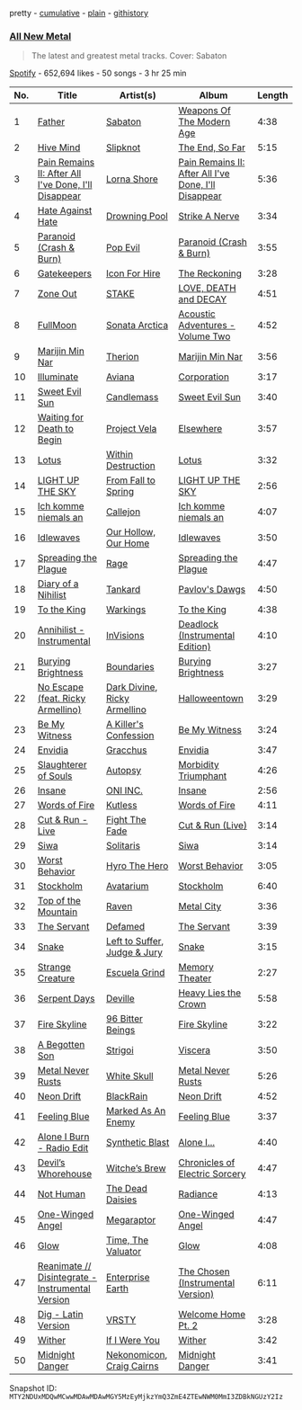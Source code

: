 pretty - [cumulative](/playlists/cumulative/37i9dQZF1DX5J7FIl4q56G.md) - [plain](/playlists/plain/37i9dQZF1DX5J7FIl4q56G) - [githistory](https://github.githistory.xyz/mackorone/spotify-playlist-archive/blob/main/playlists/plain/37i9dQZF1DX5J7FIl4q56G)

### [All New Metal](https://open.spotify.com/playlist/37i9dQZF1DX5J7FIl4q56G)

> The latest and greatest metal tracks\. Cover: Sabaton

[Spotify](https://open.spotify.com/user/spotify) - 652,694 likes - 50 songs - 3 hr 25 min

| No. | Title | Artist(s) | Album | Length |
|---|---|---|---|---|
| 1 | [Father](https://open.spotify.com/track/6pPCkAzVYapjObH73BWu9t) | [Sabaton](https://open.spotify.com/artist/3o2dn2O0FCVsWDFSh8qxgG) | [Weapons Of The Modern Age](https://open.spotify.com/album/53VtJpStdfdFG2MSJRgZgC) | 4:38 |
| 2 | [Hive Mind](https://open.spotify.com/track/60knpe02nSLudHQYX2FZBI) | [Slipknot](https://open.spotify.com/artist/05fG473iIaoy82BF1aGhL8) | [The End, So Far](https://open.spotify.com/album/3hWTXO0w02D6YpVRyLRmQz) | 5:15 |
| 3 | [Pain Remains II: After All I've Done, I'll Disappear](https://open.spotify.com/track/3CLV93SK84UzGD5EHm3vsT) | [Lorna Shore](https://open.spotify.com/artist/6vXYoy8ouRVib302zxaxFF) | [Pain Remains II: After All I've Done, I'll Disappear](https://open.spotify.com/album/7s8v300WVzKUhsATpx692e) | 5:36 |
| 4 | [Hate Against Hate](https://open.spotify.com/track/7mFmn2WNZowWGS2KVzVQB6) | [Drowning Pool](https://open.spotify.com/artist/1E4r4z7ivGUcSAnCbINJ9v) | [Strike A Nerve](https://open.spotify.com/album/1xSSkN2xi3XUZoSUKov941) | 3:34 |
| 5 | [Paranoid \(Crash & Burn\)](https://open.spotify.com/track/0BeWU3xxG2plP1lhphj660) | [Pop Evil](https://open.spotify.com/artist/1pRaG81GsVtaTBuVSpldt2) | [Paranoid \(Crash & Burn\)](https://open.spotify.com/album/4oLteDk1bawqdQuWd7K1iF) | 3:55 |
| 6 | [Gatekeepers](https://open.spotify.com/track/63pBzNTtzByif59lsK3dou) | [Icon For Hire](https://open.spotify.com/artist/1Jy0lTKAQDnTklKzF0g2o7) | [The Reckoning](https://open.spotify.com/album/6sjhRKMnjF180XD3qli9c5) | 3:28 |
| 7 | [Zone Out](https://open.spotify.com/track/2qQ1siA0oNdASlmQO4Sp9d) | [STAKE](https://open.spotify.com/artist/5IhRC86twNb6XePyW4i05E) | [LOVE, DEATH and DECAY](https://open.spotify.com/album/3uOaDRKRilIlyyv06e38ho) | 4:51 |
| 8 | [FullMoon](https://open.spotify.com/track/2oOVXJTWP4EaszfuKajkBx) | [Sonata Arctica](https://open.spotify.com/artist/5YeoQ1L71cXDMpSpqxOjfH) | [Acoustic Adventures \- Volume Two](https://open.spotify.com/album/6HkG4yOHSDpV7OA6UwudJj) | 4:52 |
| 9 | [Marijin Min Nar](https://open.spotify.com/track/6aSV4nugg2O3uNMZRy583J) | [Therion](https://open.spotify.com/artist/5c8Cw62ZYj9XO6iDLRDEsi) | [Marijin Min Nar](https://open.spotify.com/album/0M45P2ASY7NadCwk9bEbw9) | 3:56 |
| 10 | [Illuminate](https://open.spotify.com/track/01VvrOEd3MsWSsCcCmLgVM) | [Aviana](https://open.spotify.com/artist/1AvLltBsz1HdAtZeucm9zy) | [Corporation](https://open.spotify.com/album/74PcNSW3CU9KHkPrji27Pm) | 3:17 |
| 11 | [Sweet Evil Sun](https://open.spotify.com/track/75J6kWd7MFgf6ua28qu6Ct) | [Candlemass](https://open.spotify.com/artist/7zDtfSB0AOZWhpuAHZIOw5) | [Sweet Evil Sun](https://open.spotify.com/album/6WRAvzQSsvUVEDpQOKN6LX) | 3:40 |
| 12 | [Waiting for Death to Begin](https://open.spotify.com/track/1caas1AJfr34UzwBwJCJw6) | [Project Vela](https://open.spotify.com/artist/271JhHWMjcrOcExyEO92Hj) | [Elsewhere](https://open.spotify.com/album/1WkKcTXMRitpItNzfJIEFi) | 3:57 |
| 13 | [Lotus](https://open.spotify.com/track/2o3OUVwsBPBypjRQObZsVj) | [Within Destruction](https://open.spotify.com/artist/1kAX4yFdmR0hJe2tPu1785) | [Lotus](https://open.spotify.com/album/6HtWavPDVgnTimcfHM7QQl) | 3:32 |
| 14 | [LIGHT UP THE SKY](https://open.spotify.com/track/2eTWJLJmpR933MQTaxQmh2) | [From Fall to Spring](https://open.spotify.com/artist/373XSzgRHjl6imFLdGNlQm) | [LIGHT UP THE SKY](https://open.spotify.com/album/7C3k7lywLkaacfmAM2ScK9) | 2:56 |
| 15 | [Ich komme niemals an](https://open.spotify.com/track/5cb9kWSIeT7E6tNWAFpjRd) | [Callejon](https://open.spotify.com/artist/1ce15ppX5OYxPsBVESZG3W) | [Ich komme niemals an](https://open.spotify.com/album/4frxVJIEFGw0Ms2uKyWwMA) | 4:07 |
| 16 | [Idlewaves](https://open.spotify.com/track/5vmVp5O2jUBl9Xt5LEOWsh) | [Our Hollow, Our Home](https://open.spotify.com/artist/6zrSK4adBQJaCJuhGNKJEl) | [Idlewaves](https://open.spotify.com/album/7wrTrhsbhJ4i8xwiw2VwUe) | 3:50 |
| 17 | [Spreading the Plague](https://open.spotify.com/track/65v1vqNHt0NbPE1eC4iuJf) | [Rage](https://open.spotify.com/artist/5TJVsWPUaJxBxWfVZQEt2x) | [Spreading the Plague](https://open.spotify.com/album/6CLak9uzZgYCjIoAAHWTXE) | 4:47 |
| 18 | [Diary of a Nihilist](https://open.spotify.com/track/3xMXDCKClgOWHKRJMtAF8e) | [Tankard](https://open.spotify.com/artist/0lKpKsvjBKLUeyVIAPHUy1) | [Pavlov's Dawgs](https://open.spotify.com/album/4nrHbTF9PIH8WLTsMx87UJ) | 4:50 |
| 19 | [To the King](https://open.spotify.com/track/3viEETKy040siOgd8eWbwB) | [Warkings](https://open.spotify.com/artist/7DXUeaMULtMVFmmaKFzH3E) | [To the King](https://open.spotify.com/album/6WGaNB2nwgkI55YU04HTEe) | 4:38 |
| 20 | [Annihilist \- Instrumental](https://open.spotify.com/track/0eTAZunvV0kvhYt9INlT0I) | [InVisions](https://open.spotify.com/artist/1QQDWitxJcOcNAivxpuKcR) | [Deadlock \(Instrumental Edition\)](https://open.spotify.com/album/2QLdU7KyUzqZItfSqbMc6H) | 4:10 |
| 21 | [Burying Brightness](https://open.spotify.com/track/3nyfxtCg9RD30h3aTnbVFW) | [Boundaries](https://open.spotify.com/artist/7a29ko2je7GUMrbmwn4t3I) | [Burying Brightness](https://open.spotify.com/album/4B4bNthhcQ9ph657TTYsbG) | 3:27 |
| 22 | [No Escape \(feat\. Ricky Armellino\)](https://open.spotify.com/track/1pkUPzDpI7bHlUAEui4Lqx) | [Dark Divine](https://open.spotify.com/artist/3CMyREgx8ZErRUydXlmCDX), [Ricky Armellino](https://open.spotify.com/artist/7IliS1XcnvZjZmAsAs40Xw) | [Halloweentown](https://open.spotify.com/album/5VBp5SugcYFefQ6k9MevP6) | 3:29 |
| 23 | [Be My Witness](https://open.spotify.com/track/3box0M7iTEipSImSjqTsCU) | [A Killer's Confession](https://open.spotify.com/artist/5zLrMhpswOj8Wk9EK1PTDM) | [Be My Witness](https://open.spotify.com/album/3pfReuzRmA6ar5mBtHiZ3N) | 3:24 |
| 24 | [Envidia](https://open.spotify.com/track/4W0gAEntGjnib1BHIcURoK) | [Gracchus](https://open.spotify.com/artist/4vxxZALsgAXbF0fDPESlqZ) | [Envidia](https://open.spotify.com/album/0AxuYJtzjv9WuZm3yStClA) | 3:47 |
| 25 | [Slaughterer of Souls](https://open.spotify.com/track/65lPFRIFFc1BPZaQMZAOx2) | [Autopsy](https://open.spotify.com/artist/6hR8mUd2yyHFazoCuweiIJ) | [Morbidity Triumphant](https://open.spotify.com/album/0rNeQyZdV5rD6U4xjXj21T) | 4:26 |
| 26 | [Insane](https://open.spotify.com/track/7JNUTiLWq2tVwopJcu7gjC) | [ONI INC.](https://open.spotify.com/artist/1dW38AxhFH7xZjV7o3p3l4) | [Insane](https://open.spotify.com/album/43PyD1CXAGPSwDk1WU62LI) | 2:56 |
| 27 | [Words of Fire](https://open.spotify.com/track/7vWXQlBiKr6Itu4Xaz5bsS) | [Kutless](https://open.spotify.com/artist/3lLT23km6QvzYCojCXAYtX) | [Words of Fire](https://open.spotify.com/album/237V0zzNkyCtXYUCW4GW6H) | 4:11 |
| 28 | [Cut & Run \- Live](https://open.spotify.com/track/51Z1sdmCkF1LOmNZ8nULgp) | [Fight The Fade](https://open.spotify.com/artist/5byg90wTxATnhB6kK253DF) | [Cut & Run \(Live\)](https://open.spotify.com/album/6r3yEx6rpmJzATxdJRIJkl) | 3:14 |
| 29 | [Siwa](https://open.spotify.com/track/2i9MsYD8hjg68fn15mLu62) | [Solitaris](https://open.spotify.com/artist/3FsxQTz4NBLf2ABqDIghzM) | [Siwa](https://open.spotify.com/album/0MmB5tZpkACXMfuevLOS72) | 3:14 |
| 30 | [Worst Behavior](https://open.spotify.com/track/6ytfPO94m3vVsdaLapzn3W) | [Hyro The Hero](https://open.spotify.com/artist/54okLCsuAzwltG8zHECNpm) | [Worst Behavior](https://open.spotify.com/album/0AuvTqyfSRNelI2rlw5dhY) | 3:05 |
| 31 | [Stockholm](https://open.spotify.com/track/1lzOWIpMbMirlDa12t22lj) | [Avatarium](https://open.spotify.com/artist/2W5ONRbOs5vXUbedSWJQlA) | [Stockholm](https://open.spotify.com/album/38EQjdJdLyzl5BFsKm3Skc) | 6:40 |
| 32 | [Top of the Mountain](https://open.spotify.com/track/32GgINCOCvcXga4eNOIr7v) | [Raven](https://open.spotify.com/artist/1EH9eSje47IiRyVsq3gfkl) | [Metal City](https://open.spotify.com/album/4i7u4MlCkVabutbQ93DNjj) | 3:36 |
| 33 | [The Servant](https://open.spotify.com/track/1RPmmTSJhDfMg1V6qTHA0u) | [Defamed](https://open.spotify.com/artist/5Yu9Nd4YF69bAfAaoqIg5r) | [The Servant](https://open.spotify.com/album/00csdb1K13QsTHTImL15em) | 3:39 |
| 34 | [Snake](https://open.spotify.com/track/4VjLgbNIT4tBgvtURGdv5m) | [Left to Suffer](https://open.spotify.com/artist/36d1uVy1ZuZWqfnsPxCUOk), [Judge & Jury](https://open.spotify.com/artist/2p1FiOhFr2sED9OxKVNRbB) | [Snake](https://open.spotify.com/album/58yZ3e2n6ee735xmRyyrCg) | 3:15 |
| 35 | [Strange Creature](https://open.spotify.com/track/4NnxClb5d6NUTqdkU6nciX) | [Escuela Grind](https://open.spotify.com/artist/75lXMXjUfNNbrBz6auGvvG) | [Memory Theater](https://open.spotify.com/album/6Lj1gahDRuya3EGF23KVSr) | 2:27 |
| 36 | [Serpent Days](https://open.spotify.com/track/0avhNam7WHl8QAVtkToA3g) | [Deville](https://open.spotify.com/artist/29xpUzbL2gwBW0VuHU26G8) | [Heavy Lies the Crown](https://open.spotify.com/album/5YJ8EZhIgZOMScLRhOinM3) | 5:58 |
| 37 | [Fire Skyline](https://open.spotify.com/track/6cob7TRP12IfI2eN9LyiT0) | [96 Bitter Beings](https://open.spotify.com/artist/0QnzcdDAygAr8wb0BoSxcU) | [Fire Skyline](https://open.spotify.com/album/4flUu8QDRoDCQM7oI6gsck) | 3:22 |
| 38 | [A Begotten Son](https://open.spotify.com/track/3565HkKbbDsZJWiRVDnBrO) | [Strigoi](https://open.spotify.com/artist/6BUcX21YlCyGOUKXrNutei) | [Viscera](https://open.spotify.com/album/2j3tRgxj8gdCp9rPXphhZz) | 3:50 |
| 39 | [Metal Never Rusts](https://open.spotify.com/track/0iPSBUAAANBPhrTPXpd0qK) | [White Skull](https://open.spotify.com/artist/68rma2DcKarO2FNjbr6neD) | [Metal Never Rusts](https://open.spotify.com/album/3meo1Xouh6e88AAL3mcdHX) | 5:26 |
| 40 | [Neon Drift](https://open.spotify.com/track/05lM1yLim2RBLyw5Cr2gkF) | [BlackRain](https://open.spotify.com/artist/4zEFEt7m0lKVXd0k5JTLJN) | [Neon Drift](https://open.spotify.com/album/36NyVOk62yDGN7KySA9Xxx) | 4:52 |
| 41 | [Feeling Blue](https://open.spotify.com/track/2j1PXMzwsIxV8q9Z7BYDgM) | [Marked As An Enemy](https://open.spotify.com/artist/5CVFkbUsHLo58jrGa4tlMF) | [Feeling Blue](https://open.spotify.com/album/104VaNQYMtWEzyqEB670eT) | 3:37 |
| 42 | [Alone I Burn \- Radio Edit](https://open.spotify.com/track/5GvOnHHJz0BUnlExQdPnAE) | [Synthetic Blast](https://open.spotify.com/artist/20OWBlxvp4RbBfmibyOQ8b) | [Alone I...](https://open.spotify.com/album/6b5mOy8LTM2pN8LQ5uspEj) | 4:40 |
| 43 | [Devil’s Whorehouse](https://open.spotify.com/track/1esvc1zhxjzgtIMZxQR7UU) | [Witche’s Brew](https://open.spotify.com/artist/03kayVn75No6HDcU0M7YCP) | [Chronicles of Electric Sorcery](https://open.spotify.com/album/6fGnDNcLFLsTDk1c829wjh) | 4:47 |
| 44 | [Not Human](https://open.spotify.com/track/7hlB9kaYyOEcTpOKguHpC3) | [The Dead Daisies](https://open.spotify.com/artist/6VDAPUov4yNDHyQlPqrpNH) | [Radiance](https://open.spotify.com/album/7yLiXb59hYb9d4TRtj6iGf) | 4:13 |
| 45 | [One\-Winged Angel](https://open.spotify.com/track/7FlBJCvCqcCdyrocrufPSo) | [Megaraptor](https://open.spotify.com/artist/1I98HSdBKIcRpCmd839ZyA) | [One\-Winged Angel](https://open.spotify.com/album/4aGcfOkRyhCSerGjsIQzzl) | 4:47 |
| 46 | [Glow](https://open.spotify.com/track/2p9SpYyUkHaEPOu6r41hZT) | [Time, The Valuator](https://open.spotify.com/artist/5XMVfR85CUqujqUkN9c9VQ) | [Glow](https://open.spotify.com/album/5mUn9LjTvvaRPvZaMS8ZBi) | 4:08 |
| 47 | [Reanimate // Disintegrate \- Instrumental Version](https://open.spotify.com/track/1DNwzVCiDjzVafqAJxua2J) | [Enterprise Earth](https://open.spotify.com/artist/1l3cAmALCtGbjWGVtRwhoh) | [The Chosen \(Instrumental Version\)](https://open.spotify.com/album/1kRkFUdem7WQ6MxSM1n2wi) | 6:11 |
| 48 | [Dig \- Latin Version](https://open.spotify.com/track/0Esc8W0nIdcJS51w4OEfxS) | [VRSTY](https://open.spotify.com/artist/4U4B34pc1P8n76w4G7Uwle) | [Welcome Home Pt\. 2](https://open.spotify.com/album/7ahOYsmoNIdhO7A7e5Y6uJ) | 3:28 |
| 49 | [Wither](https://open.spotify.com/track/6VbNs6J3HifUBkw4wePny8) | [If I Were You](https://open.spotify.com/artist/64eAZjkDzPIGbBuiANH78Y) | [Wither](https://open.spotify.com/album/7cfge1yZ8RmEIC0XPuBALH) | 3:42 |
| 50 | [Midnight Danger](https://open.spotify.com/track/7nOcphunOTQxtDIa6Cm4Zj) | [Nekonomicon](https://open.spotify.com/artist/0LRsDKh8RR88ZyqNDw52hB), [Craig Cairns](https://open.spotify.com/artist/6iMoj5iPi4sUkBspHLJ4wK) | [Midnight Danger](https://open.spotify.com/album/4kDbeQcbmnso9rD1E8cZUS) | 3:41 |

Snapshot ID: `MTY2NDUxMDQwMCwwMDAwMDAwMGY5MzEyMjkzYmQ3ZmE4ZTEwNWM0MmI3ZDBkNGUzY2Iz`
